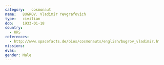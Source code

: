 ```yaml
---
category:	cosmonaut
name:	BUGROV, Vladimir Yevgrafovich
type:	civilian
dob:	1933-01-18
country:
  - URS
references:
  - http://www.spacefacts.de/bios/cosmonauts/english/bugrov_vladimir.htm
missions:
evas:
gender:	Male
---
```

